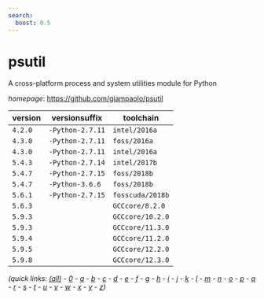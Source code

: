 ```yaml
---
search:
  boost: 0.5
---
```

# psutil

A cross-platform process and system utilities module for Python

*homepage*: <https://github.com/giampaolo/psutil>

version | versionsuffix | toolchain
--------|---------------|----------
``4.2.0`` | ``-Python-2.7.11`` | ``intel/2016a``
``4.3.0`` | ``-Python-2.7.11`` | ``foss/2016a``
``4.3.0`` | ``-Python-2.7.11`` | ``intel/2016a``
``5.4.3`` | ``-Python-2.7.14`` | ``intel/2017b``
``5.4.7`` | ``-Python-2.7.15`` | ``foss/2018b``
``5.4.7`` | ``-Python-3.6.6`` | ``foss/2018b``
``5.6.1`` | ``-Python-2.7.15`` | ``fosscuda/2018b``
``5.6.3`` |  | ``GCCcore/8.2.0``
``5.9.3`` |  | ``GCCcore/10.2.0``
``5.9.3`` |  | ``GCCcore/11.3.0``
``5.9.4`` |  | ``GCCcore/11.2.0``
``5.9.5`` |  | ``GCCcore/12.2.0``
``5.9.8`` |  | ``GCCcore/12.3.0``


*(quick links: [(all)](../index.md) - [0](../0/index.md) - [a](../a/index.md) - [b](../b/index.md) - [c](../c/index.md) - [d](../d/index.md) - [e](../e/index.md) - [f](../f/index.md) - [g](../g/index.md) - [h](../h/index.md) - [i](../i/index.md) - [j](../j/index.md) - [k](../k/index.md) - [l](../l/index.md) - [m](../m/index.md) - [n](../n/index.md) - [o](../o/index.md) - [p](../p/index.md) - [q](../q/index.md) - [r](../r/index.md) - [s](../s/index.md) - [t](../t/index.md) - [u](../u/index.md) - [v](../v/index.md) - [w](../w/index.md) - [x](../x/index.md) - [y](../y/index.md) - [z](../z/index.md))*

